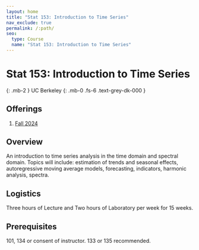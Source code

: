 ```yaml
---
layout: home
title: "Stat 153: Introduction to Time Series"
nav_exclude: true
permalink: /:path/
seo:
  type: Course
  name: "Stat 153: Introduction to Time Series"
---
```


# Stat 153: Introduction to Time Series
{: .mb-2 }
UC Berkeley
{: .mb-0 .fs-6 .text-grey-dk-000 }



## Offerings

1. [Fall 2024](fall-2024)




## Overview

An introduction to time series analysis in the time domain and spectral domain. Topics will include: estimation of trends and seasonal effects, autoregressive moving average models, forecasting, indicators, harmonic analysis, spectra. 

## Logistics

Three hours of Lecture and  Two hours of Laboratory per week for 15 weeks.

## Prerequisites

101, 134 or consent of instructor. 133 or 135 recommended. 
